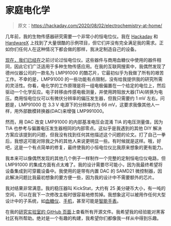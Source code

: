 # 家庭电化学

> 原文：<https://hackaday.com/2020/08/02/electrochemistry-at-home/>

几年前，我的生物传感器研究需要一个非常小的恒电位仪。我在 [Hackaday](https://hackaday.com/2011/09/14/cheapstat-an-open-source-potentiostat/) 和 [HardwareX](https://hackaday.com/2020/04/13/three-years-of-hardwarex-where-are-they-now/) 上找到了大量很酷的示例项目，但它们并没有完全满足我的需求。正如你们任何人在这种情况下都会做的那样，我决定制造自己的设备。

[现在，我们已经在](https://hackaday.com/2018/12/03/why-is-continuous-glucose-monitoring-so-hard/)之前讨论过恒电位仪。这些器件与商用血糖仪中使用的器件相同，因此它们广泛适用于多种生物传感应用。在我的互联网搜索中，我偶然发现了德州仪器公司的一款名为 LMP91000 的酷芯片，它最初似乎为我做了所有的艰苦工作。不幸的是，LMP91000 的一些功能有点限制，没有给我提供我的研究所需的灵活性。你看，电化学的工作原理是将一组电极偏置在一个给定的电位上，然后驱动一个化学反应。电子转移由传感电极测量，并使用跨阻放大器(TIA)转换为电压。商用恒电位仪可以有微伏分辨率的偏压发生器，但我只需要约 1 mV 左右。问题是，LMP91000 在 3.3 V 电源下的分辨率约为 66 mV，这要求我像其他人一样，用外部数模转换器(DAC)来增强 LMP991000。

然而，用 DAC 改变 LMP91000 的内部基准电压会混淆 TIA 的电压测量值，因为 TIA 也参考与偏置电压发生器相同的内部零点。这似乎是我遇到的其他 DIY 解决方案应该提到的问题，但我没有找到任何其他描述这个问题的论文。打了自己一拳后，我想这可能对除我之外的其他人来说更明显一些。有时候就是这样。哦，好吧，这是一个有点简单的修复，最终使我的小恒电位仪比我原来想象的更有能力。

我本来可以像偶然发现的其他几个例子一样制作一个完整的定制恒电位仪电路，但 LMP91000 的集成方面有点太难了。我的设计需要尽可能小，因为我最终希望将设备集成到可穿戴设备中。我使用的是带有内置 DAC 的 SAMD21 微控制器，因此解决问题比我最初想象的要方便一些，因为我的设计中不需要额外的芯片。

我对结果非常满意。我的稳压器叫 KickStat，大约有 25 美分硬币大小，有一吨的空间，可以在我下一次修改主板时很容易地修剪掉。我想象这可以被用作任何大型设计中的子系统，如[血糖仪](https://hackaday.com/2016/06/28/hackaday-prize-entry-a-universal-glucose-meter/)、[手机](https://hackaday.com/2013/07/20/arduino-cellphone/)，甚至可能是[智能手表](https://hackaday.com/2019/01/01/a-smartwatch-you-can-easily-build-yourself/)。

在我的[研究实验室的 GitHub 页面](https://github.com/LinnesLab/KickStat-Paper-Firmware)上查看所有开源文件。我希望我的经验能对黑客社区有所帮助。绝对是一个有趣的构建，我希望你们都像我一样从中得到乐趣。